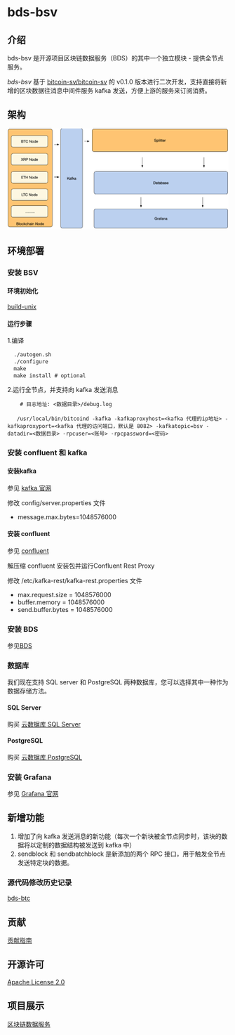 # bds-bsv 
## 介绍
bds-bsv 是开源项目区块链数据服务（BDS）的其中一个独立模块 - 提供全节点服务。

*bds-bsv* 基于 [bitcoin-sv/bitcoin-sv](https://github.com/bitcoin-sv/bitcoin-sv) 的 v0.1.0 版本进行二次开发，支持直接将新增的区块数据往消息中间件服务 kafka 发送，方便上游的服务来订阅消费。

## 架构
![架构](./doc/bds-architecture.jpg)

## 环境部署 
### 安装 BSV 
#### 环境初始化
[build-unix](./doc/build-unix.md)

#### 运行步骤

1.编译

 ```
   ./autogen.sh
   ./configure
   make
   make install # optional
 ```

2.运行全节点，并支持向 kafka 发送消息

```
    # 日志地址: <数据目录>/debug.log

   /usr/local/bin/bitcoind -kafka -kafkaproxyhost=<kafka 代理的ip地址> -kafkaproxyport=<kafka 代理的访问端口，默认是 8082> -kafkatopic=bsv -datadir=<数据目录> -rpcuser=<账号> -rpcpassword=<密码>
```

### 安装 confluent 和 kafka
#### 安装kafka
参见 [kafka 官网](http://kafka.apache.org/quickstart)

修改 config/server.properties 文件

* message.max.bytes=1048576000

#### 安装 confluent
参见 [confluent](https://docs.confluent.io/current/installation/installing_cp/zip-tar.html#prod-kafka-cli-install)

解压缩 confluent 安装包并运行Confluent Rest Proxy

修改 /etc/kafka-rest/kafka-rest.properties 文件

* max.request.size = 1048576000
* buffer.memory = 1048576000
* send.buffer.bytes = 1048576000

### 安装 BDS
参见[BDS](https://github.com/jdcloud-bds/bds)

### 数据库
我们现在支持 SQL server 和 PostgreSQL 两种数据库，您可以选择其中一种作为数据存储方法。

#### SQL Server
购买 [云数据库 SQL Server](https://www.jdcloud.com/cn/products/jcs-for-sql-server)

#### PostgreSQL 
购买 [云数据库 PostgreSQL](https://www.jdcloud.com/cn/products/jcs-for-postgresql)

### 安装 Grafana 
参见 [Grafana 官网](https://grafana.com/)

## 新增功能

1. 增加了向 kafka 发送消息的新功能（每次一个新块被全节点同步时，该块的数据将以定制的数据结构被发送到 kafka 中）
2. sendblock 和 sendbatchblock 是新添加的两个 RPC 接口，用于触发全节点发送特定块的数据。

### 源代码修改历史记录
[bds-btc](./CHANGE_HISTORY.md)

## 贡献
[贡献指南](./CONTRIBUTING.md)

## 开源许可 
[Apache License 2.0](./LICENSE)

## 项目展示
[区块链数据服务](https://bds.jdcloud.com/)

